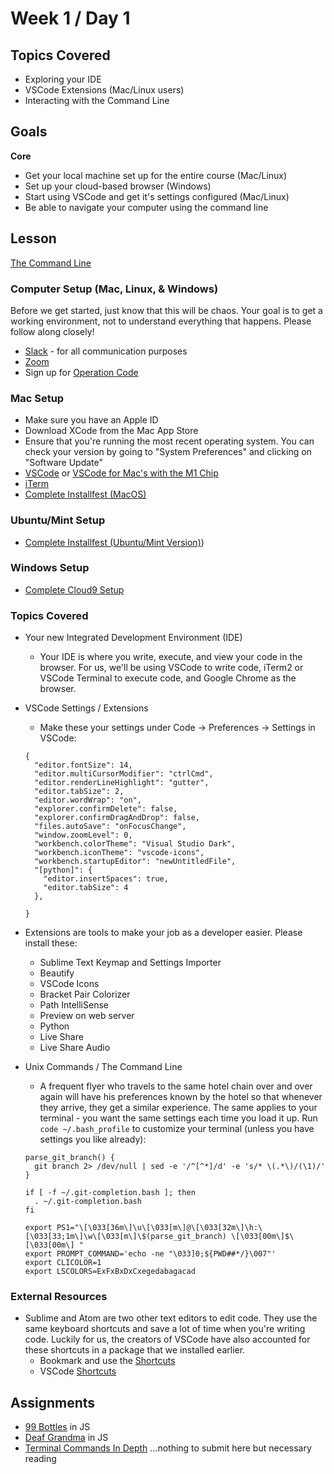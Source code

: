 # Week 1 / Day 1

## Topics Covered
- Exploring your IDE
- VSCode Extensions (Mac/Linux users)
- Interacting with the Command Line

## Goals
**Core**
- Get your local machine set up for the entire course (Mac/Linux)
- Set up your cloud-based browser (Windows)
- Start using VSCode and get it's settings configured (Mac/Linux)
- Be able to navigate your computer using the command line

## Lesson

[The Command Line](https://docs.google.com/presentation/d/1tCduj1dBAWXgHuJ5Caihl3UyqN-zKSEjPoo9HuV8tuc/edit?usp=sharing)

### Computer Setup (Mac, Linux, & Windows)
Before we get started, just know that this will be chaos. Your goal is to get a working environment, not to understand everything that happens. Please follow along closely!
- [Slack](https://slack.com/downloads) - for all communication purposes
- [Zoom](https://zoom.us/support/download)
- Sign up for [Operation Code](https://operationcode.org/join)

### Mac Setup
- Make sure you have an Apple ID
- Download XCode from the Mac App Store
- Ensure that you're running the most recent operating system. You can check your version by going to "System Preferences" and clicking on "Software Update"
- [VSCode](https://code.visualstudio.com/download) or [VSCode for Mac's with the M1 Chip](https://code.visualstudio.com/insiders/)
- [iTerm](https://www.iterm2.com/downloads.html)
- [Complete Installfest (MacOS)](../page-resources/installfest.md)

### Ubuntu/Mint Setup
- [Complete Installfest (Ubuntu/Mint Version)](../page-resources/installfest_ubuntu.md))

### Windows Setup
- [Complete Cloud9 Setup](https://github.com/codeplatoon/setup-cloud9)

### Topics Covered
- Your new Integrated Development Environment (IDE)
  - Your IDE is where you write, execute, and view your code in the browser. For us, we'll be using VSCode to write code, iTerm2 or VSCode Terminal to execute code, and Google Chrome as the browser.

- VSCode Settings / Extensions
  - Make these your settings under Code -> Preferences -> Settings in VSCode:
  ```
  {
    "editor.fontSize": 14,
    "editor.multiCursorModifier": "ctrlCmd",
    "editor.renderLineHighlight": "gutter",
    "editor.tabSize": 2,
    "editor.wordWrap": "on",
    "explorer.confirmDelete": false,
    "explorer.confirmDragAndDrop": false,
    "files.autoSave": "onFocusChange",
    "window.zoomLevel": 0,
    "workbench.colorTheme": "Visual Studio Dark",
    "workbench.iconTheme": "vscode-icons",
    "workbench.startupEditor": "newUntitledFile",
    "[python]": {
      "editor.insertSpaces": true,
      "editor.tabSize": 4
    },

  }
  ```
- Extensions are tools to make your job as a developer easier. Please install these:
  - Sublime Text Keymap and Settings Importer
  - Beautify
  - VSCode Icons
  - Bracket Pair Colorizer
  - Path IntelliSense
  - Preview on web server
  - Python
  - Live Share
  - Live Share Audio

- Unix Commands / The Command Line
  - A frequent flyer who travels to the same hotel chain over and over again will have his preferences known by the hotel so that whenever they arrive, they get a similar experience. The same applies to your terminal - you want the same settings each time you load it up. Run `code ~/.bash_profile` to customize your terminal (unless you have settings you like already):
  ```
  parse_git_branch() {
    git branch 2> /dev/null | sed -e '/^[^*]/d' -e 's/* \(.*\)/(\1)/'
  }

  if [ -f ~/.git-completion.bash ]; then
    . ~/.git-completion.bash
  fi

  export PS1="\[\033[36m\]\u\[\033[m\]@\[\033[32m\]\h:\[\033[33;1m\]\w\[\033[m\]\$(parse_git_branch) \[\033[00m\]$\[\033[00m\] "
  export PROMPT_COMMAND='echo -ne "\033]0;${PWD##*/}\007"'
  export CLICOLOR=1
  export LSCOLORS=ExFxBxDxCxegedabagacad
  ```

### External Resources
- Sublime and Atom are two other text editors to edit code. They use the same keyboard shortcuts and save a lot of time when you're writing code. Luckily for us, the creators of VSCode have also accounted for these shortcuts in a package that we installed earlier.
  - Bookmark and use the [Shortcuts](https://www.shortcutfoo.com/app/dojos/sublime-text-3-mac/cheatsheet)
  - VSCode [Shortcuts](https://code.visualstudio.com/shortcuts/keyboard-shortcuts-macos.pdf)

## Assignments
- [99 Bottles](https://github.com/codeplatoon/algo-99-bottles) in JS
- [Deaf Grandma](https://github.com/codeplatoon/algo-deaf-grandma) in JS
- [Terminal Commands In Depth](https://github.com/codeplatoon/misc-command-line) ...nothing to submit here but necessary reading


